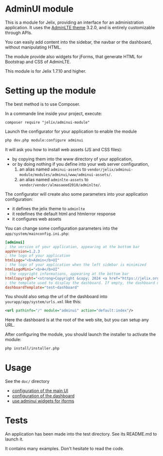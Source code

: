 AdminUI module
==============

This is a module for Jelix, providing an interface for an administration application.
It uses the [AdminLTE theme](https://adminlte.io/) 3.2.0, and is entirely customizable
through APIs.

You can easily add content into the sidebar, the navbar or the dashboard, without
manipulating HTML.

The module provide also widgets for jForms, that generate HTML for Bootstrap
and CSS of AdminLTE.

This module is for Jelix 1.7.10 and higher.

Setting up the module
=====================

The best method is to use Composer.

In a commande line inside your project, execute:

```
composer require "jelix/adminui-module"
```

Launch the configurator for your application to enable the module

```bash
php dev.php module:configure adminui
```

It will ask you how to install web assets (JS and CSS files): 

- by copying them into the www directory of your application, 
- or by doing nothing if you define into your web server configuration, 
  1. an alias named `adminui-assets`  to `vendor/jelix/adminui-module/modules/adminui/www/adminui-assets/`.
  2. an alias named `adminlte-assets`  to `vendor/vendor/almasaeed2010/adminlte/`.

The configurator will create also some parameters into your application configuration:
- it defines the jelix theme to `adminlte`
- it redefines the default html and htmlerror response
- it configures web assets

You can change some configuration parameters into the `app/system/mainconfig.ini.php`:

```ini
[adminui]
; the version of your application, appearing at the bottom bar
appVersion=1.2.3
; the logo of your application 
htmlLogo="<b>Admin</b>UI"
; the logo of your application when the left sidebar is minimized 
htmlLogoMini="<b>A</b>UI"
; the copyright informations, appearing at the bottom bar
htmlCopyright="<strong>Copyright &copy; 2024 <a href="https://jelix.org">Jelix</a>.</strong> MIT licence."
; the template used to display the dashboard. If empty, the dashboard may be empty
dashboardTemplate="test~dashboard"
```

You should also setup the url of the dashboard into `yourapp/app/system/urls.xml` like this:

```xml
<url pathinfo="/" module="adminui" action="default:index"/>
``` 

Here the dashboard is at the root of the web site, but you can setup any URL.


After configuring the module, you should launch the installer to activate the module:

```bash
php install/installer.php
```

Usage
=====

See the `doc/` directory

* [configuration of the main UI](doc/main_ui.md)
* [configuration of the dashboard](doc/dashboard.md)
* [use adminui widgets for jforms](doc/forms.md)

Tests
=======

An application has been made into the test directory. See its README.md to
launch it. 

It contains many examples. Don't hesitate to read the code.

